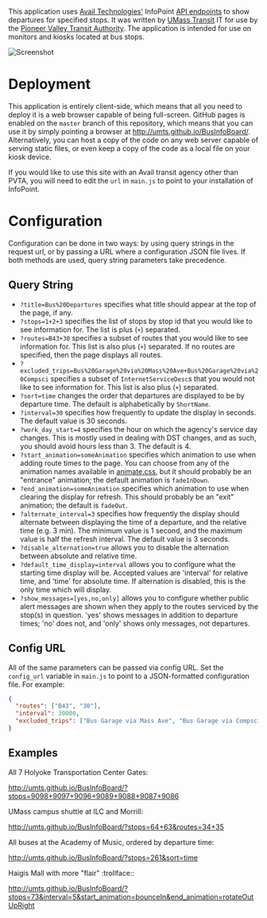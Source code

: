 This application uses [Avail Technologies'][avail] InfoPoint [API endpoints][swagger] to
show departures for specified stops. It was written by [UMass Transit][umts] IT
for use by the [Pioneer Valley Transit Authority][pvta]. The application is
intended for use on monitors and kiosks located at bus stops.

![Screenshot](screenshot.png)

Deployment
==========
This application is entirely client-side, which means that all you need to
deploy it is a web browser capable of being full-screen. GitHub pages is enabled
on the `master` branch of this repository, which means that you can use it by
simply pointing a browser at http://umts.github.io/BusInfoBoard/. Alternatively,
you can host a copy of the code on any web server capable of serving static
files, or even keep a copy of the code as a local file on your kiosk device.

If you would like to use this site with an Avail transit agency other than PVTA,
you will need to edit the `url` in `main.js` to point to your installation of
InfoPoint.

Configuration
=============
Configuration can be done in two ways: by using query strings in the request
url, or by passing a URL where a configuration JSON file lives. If both methods
are used, query string parameters take precedence.

Query String
------------
- `?title=Bus%20Departures` specifies what title should appear at the top of
  the page, if any.
- `?stops=1+2+3` specifies the list of stops by stop id that you would
  like to see information for. The list is plus (`+`) separated.
- `?routes=B43+30` specifies a subset of routes that you would like to
  see information for. This list is also plus (`+`) separated. If no
  routes are specified, then the page displays all routes.
- `?excluded_trips=Bus%20Garage%20via%20Mass%20Ave+Bus%20Garage%20via%20Compsci`
  specifies a subset of `InternetServiceDesc`s that you would not like to see
  information for. This list is also plus (`+`) separated.
- `?sort=time` changes the order that departures are displayed to be by
  departure time. The default is alphabetically by `ShortName`.
- `?interval=30` specifies how frequently to update the display in
  seconds. The default value is 30 seconds.
- `?work_day_start=4` specifies the hour on which the agency's service
  day changes. This is mostly used in dealing with DST changes, and as
  such, you should avoid hours less than 3.  The default is 4.
- `?start_animation=someAnimation` specifies which animation to use when
  adding route times to the page. You can choose from any of the animation
  names available in [animate.css][animate], but it should probably be an
  "entrance" animation; the default animation is `fadeInDown`.
- `?end_animation=someAnimation` specifies which animation to use when
  clearing the display for refresh. This should probably be an "exit"
  animation; the default is `fadeOut`.
- `?alternate_interval=3` specifies how frequently the display should alternate
  between displaying the time of a departure, and the relative time
  (e.g. 3 min). The minimum value is 1 second, and the maximum value is half
  the refresh interval. The default value is 3 seconds.
- `?disable_alternation=true` allows you to disable the alternation between
  absolute and relative time.
- `?default_time_display=interval` allows you to configure what the starting
  time display will be. Accepted values are 'interval' for relative time,
  and 'time' for absolute time. If alternation is disabled, this is the only
  time which will display.
- `?show_messages=[yes,no,only]` allows you to configure whether public alert
  messages are shown when they apply to the routes serviced by the stop(s) in
  question. 'yes' shows messages in addition to departure times; 'no' does not,
  and 'only' shows only messages, not departures.

Config URL
----------
All of the same parameters can be passed via config URL. Set the `config_url`
variable in `main.js` to point to a JSON-formatted configuration file. For
example:

```json
{
  "routes": ["B43", "30"],
  "interval": 30000,
  "excluded_trips": ["Bus Garage via Mass Ave", "Bus Garage via Compsci"]
}
```

Examples
--------
All 7 Holyoke Transportation Center Gates:

http://umts.github.io/BusInfoBoard/?stops=9098+9097+9096+9089+9088+9087+9086

UMass campus shuttle at ILC and Morrill:

http://umts.github.io/BusInfoBoard/?stops=64+63&routes=34+35

All buses at the Academy of Music, ordered by departure time:

http://umts.github.io/BusInfoBoard/?stops=261&sort=time

Haigis Mall with more "flair" :trollface::

http://umts.github.io/BusInfoBoard/?stops=73&interval=5&start_animation=bounceIn&end_animation=rotateOutUpRight

[avail]: http://www.availtec.com/
[umts]: http://www.umass.edu/transit/
[pvta]: http://www.pvta.com/
[animate]: http://daneden.github.io/animate.css/
[swagger]: http://bustracker.pvta.com/InfoPoint/swagger
